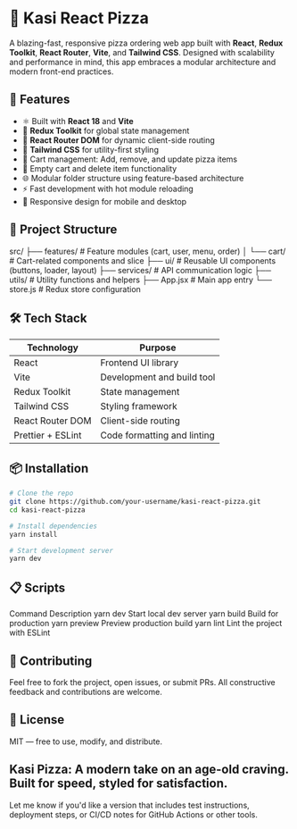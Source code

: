 # 🍕 Kasi React Pizza

A blazing-fast, responsive pizza ordering web app built with **React**, **Redux Toolkit**, **React Router**, **Vite**, and **Tailwind CSS**. Designed with scalability and performance in mind, this app embraces a modular architecture and modern front-end practices.

## 🚀 Features

- ⚛️ Built with **React 18** and **Vite**
- 🎯 **Redux Toolkit** for global state management
- 🧭 **React Router DOM** for dynamic client-side routing
- 🎨 **Tailwind CSS** for utility-first styling
- 🔁 Cart management: Add, remove, and update pizza items
- 🧹 Empty cart and delete item functionality
- 🌐 Modular folder structure using feature-based architecture
- ⚡ Fast development with hot module reloading
- 📱 Responsive design for mobile and desktop

## 📂 Project Structure

src/
├── features/ # Feature modules (cart, user, menu, order)
│ └── cart/ # Cart-related components and slice
├── ui/ # Reusable UI components (buttons, loader, layout)
├── services/ # API communication logic
├── utils/ # Utility functions and helpers
├── App.jsx # Main app entry
└── store.js # Redux store configuration

## 🛠️ Tech Stack

| Technology        | Purpose                                |
|-------------------|----------------------------------------|
| React             | Frontend UI library                    |
| Vite              | Development and build tool             |
| Redux Toolkit     | State management                       |
| Tailwind CSS      | Styling framework                      |
| React Router DOM  | Client-side routing                    |
| Prettier + ESLint | Code formatting and linting            |

## 📦 Installation

```bash
# Clone the repo
git clone https://github.com/your-username/kasi-react-pizza.git
cd kasi-react-pizza

# Install dependencies
yarn install

# Start development server
yarn dev 
```

## 📋 Scripts
Command	Description
yarn dev 	Start local dev server
yarn build	Build for production
yarn preview	Preview production build
yarn lint	Lint the project with ESLint

## 🧠 Contributing
Feel free to fork the project, open issues, or submit PRs. All constructive feedback and contributions are welcome.

## 📄 License
MIT — free to use, modify, and distribute.

## Kasi Pizza: A modern take on an age-old craving. Built for speed, styled for satisfaction.

Let me know if you'd like a version that includes test instructions, deployment steps, or CI/CD notes for GitHub Actions or other tools.
